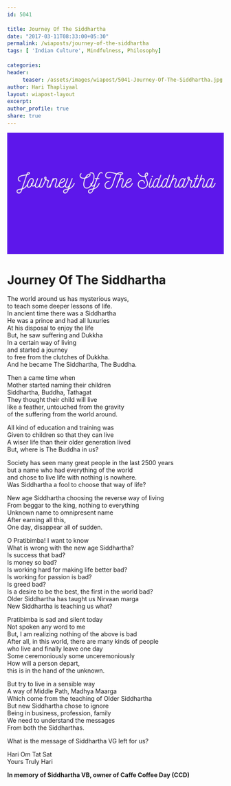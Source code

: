 ```yaml
--- 
id: 5041

title: Journey Of The Siddhartha
date: "2017-03-11T08:33:00+05:30"
permalink: /wiaposts/journey-of-the-siddhartha
tags: [ 'Indian Culture', Mindfulness, Philosophy]    

categories: 
header:
     teaser: /assets/images/wiapost/5041-Journey-Of-The-Siddhartha.jpg
author: Hari Thapliyaal 
layout: wiapost-layout
excerpt:  
author_profile: true 
share: true 
---
```


![Journey Of The Siddhartha](/assets/images/wiapost/5041-Journey-Of-The-Siddhartha.jpg)     
   
# Journey Of The Siddhartha
    
The world around us has mysterious ways,     
to teach some deeper lessons of life.     
In ancient time there was a Siddhartha     
He was a prince and had all luxuries     
At his disposal to enjoy the life     
But, he saw suffering and Dukkha     
In a certain way of living     
and started a journey     
to free from the clutches of Dukkha.     
And he became The Siddhartha, The Buddha.    
    
Then a came time when     
Mother started naming their children     
Siddhartha, Buddha, Tathagat     
They thought their child will live     
like a feather, untouched from the gravity     
of the suffering from the world around.    
    
All kind of education and training was     
Given to children so that they can live     
A wiser life than their older generation lived     
But, where is The Buddha in us?    
    
Society has seen many great people in the last 2500 years     
but a name who had everything of the world     
and chose to live life with nothing is nowhere.     
Was Siddhartha a fool to choose that way of life?    
    
New age Siddhartha choosing the reverse way of living     
From beggar to the king, nothing to everything     
Unknown name to omnipresent name     
After earning all this,     
One day, disappear all of sudden.    
    
O Pratibimba! I want to know     
What is wrong with the new age Siddhartha?     
Is success that bad?     
Is money so bad?     
Is working hard for making life better bad?     
Is working for passion is bad?     
Is greed bad?     
Is a desire to be the best, the first in the world bad?     
Older Siddhartha has taught us Nirvaan marga     
New Siddhartha is teaching us what?    
    
Pratibimba is sad and silent today     
Not spoken any word to me     
But, I am realizing nothing of the above is bad     
After all, in this world, there are many kinds of people     
who live and finally leave one day     
Some ceremoniously some unceremoniously     
How will a person depart,     
this is in the hand of the unknown.    
    
But try to live in a sensible way     
A way of Middle Path, Madhya Maarga     
Which come from the teaching of Older Siddhartha     
But new Siddhartha chose to ignore     
Being in business, profession, family     
We need to understand the messages     
From both the Siddharthas.    
    
What is the message of Siddhartha VG left for us?    
    
Hari Om Tat Sat     
Yours Truly Hari    
    
**In memory of Siddhartha VB, owner of Caffe Coffee Day (CCD)**    
